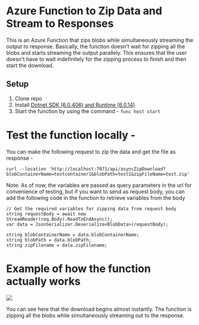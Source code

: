 # Azure Function to Zip Data and Stream to Responses

This is an Azure Function that zips blobs while simultaneously streaming the output to response.
Basically, the function doesn't wait for zipping all the blobs and starts streaming the output parallely.
This ensures that the user doesn't have to wait indefinitely for the zipping process to finish and then start the download.

## Setup

1. Clone repo
2. Install [Dotnet SDK (6.0.406) and Runtime (6.0.14)](https://dotnet.microsoft.com/en-us/download/dotnet/6.0)
3. Start the function by using the command - `func host start`

# Test the function locally - 

You can make the following request to zip the data and get the file as response - 
```
curl --location 'http://localhost:7071/api/asyncZipDownload?blobContainerName=testcontainer1&blobPath=test1&zipFileName=test.zip'
```

Note: As of now, the variables are passed as query parameters in the url for convenience of testing, but if you want to send as request body, you can add the following code in the function to retrieve variables from the body
```
// Get the required variables for zipping data from request body
string requestBody = await new StreamReader(req.Body).ReadToEndAsync();
var data = JsonSerializer.Deserialize<BlobData>(requestBody);

string blobContainerName = data.blobContainerName;
string blobPath = data.blobPath;
string zipFilename = data.zipFilename;
```

# Example of how the function actually works

<img src="./public/zipSampelDownload.gif"></img>

You can see here that the download begins almost instantly. The function is zipping all the blobs while simultaneously streaming out to the response.